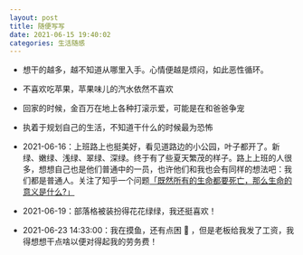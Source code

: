 ```yaml
---
layout: post
title: 随便写写
date: 2021-06-15 19:40:02
categories: 生活随感
---
```


* 想干的越多，越不知道从哪里入手。心情便越是烦闷，如此恶性循环。
* 不喜欢吃苹果，苹果味儿的汽水依然不喜欢
* 回家的时候，金百万在地上各种打滚示爱，可能是在和爸爸争宠
* 执着于规划自己的生活，不知道干什么的时候最为恐怖


* 2021-06-16：上班路上也挺美好，看见道路边的小公园，叶子都开了。新绿、嫩绿、浅绿、翠绿、深绿。终于有了些夏天繁茂的样子。路上上班的人很多，想想自己也是他们普通中的一员，也许他们和我也会有同样的想法吧：我们都是普通人。关注了知乎一个问题[「既然所有的生命都要死亡，那么生命的意义是什么?」](https://www.zhihu.com/question/288017836)
* 2021-06-19：部落格被装扮得花花绿绿，我还挺喜欢！
* 2021-06-23 14:33:00：我在摸鱼，还有点困 🥱 ，但是老板给我发了工资，我得想想干点啥以便对得起我的劳务费！